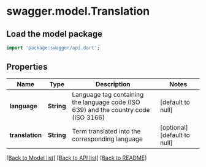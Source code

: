 # swagger.model.Translation

## Load the model package
```dart
import 'package:swagger/api.dart';
```

## Properties
Name | Type | Description | Notes
------------ | ------------- | ------------- | -------------
**language** | **String** | Language tag containing the language code (ISO 639) and the country code (ISO 3166) | [default to null]
**translation** | **String** | Term translated into the corresponding language | [optional] [default to null]

[[Back to Model list]](../README.md#documentation-for-models) [[Back to API list]](../README.md#documentation-for-api-endpoints) [[Back to README]](../README.md)


